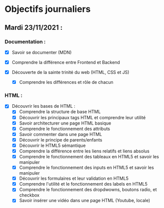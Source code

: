 # Objectifs journaliers

## Mardi 23/11/2021 :

### Documentation : 

* [X] Savoir se documenter (MDN)
* [X] Comprendre la différence entre Frontend et Backend

* [X] Découverte de la sainte trinité du web (HTML, CSS et JS)
  * [X] Comprendre les différences et rôle de chacun


### HTML :

* [X] Découvrir les bases de HTML :
  *[X] Comprendre la structure de base HTML
  * [X] Découvrir les principaux tags HTML et comprendre leur utilité
  * [X] Savoir architecturer une page HTML basique
  * [X] Comprendre le fonctionnement des attributs
  * [X] Savoir commenter dans une page HTML
  * [X] Découvrir le principe de parents/enfants
  * [X] Découvrir le HTML5 sémantique
  * [X] Comprendre la différence entre les liens relatifs et liens absolus
  * [X] Comprendre le fonctionnement des tableaux en HTML5 et savoir les manipuler
  * [X] Comprendre le fonctionnement des inputs en HTML5 et savoir les manipuler
  * [X] Découvrir les formulaires et leur validation en HTML5
  * [X] Comprendre l'utilité et le fonctionnement des labels en HTML5
  * [X] Comprendre le fonctionnement des dropdwowns, boutons radio, et checkbox
  * [X] Savoir insérer une vidéo dans une page HTML (Youtube, locale)
